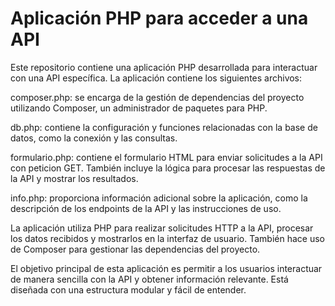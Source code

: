 # Aplicación PHP para acceder a una API

Este repositorio contiene una aplicación PHP desarrollada para interactuar con una API específica. La aplicación contiene los siguientes archivos:

composer.php: se encarga de la gestión de dependencias del proyecto utilizando Composer, un administrador de paquetes para PHP.

db.php: contiene la configuración y funciones relacionadas con la base de datos, como la conexión y las consultas.

formulario.php: contiene el formulario HTML para enviar solicitudes a la API con peticion GET. También incluye la lógica para procesar las respuestas de la API y mostrar los resultados.

info.php: proporciona información adicional sobre la aplicación, como la descripción de los endpoints de la API y las instrucciones de uso.

La aplicación utiliza PHP para realizar solicitudes HTTP a la API, procesar los datos recibidos y mostrarlos en la interfaz de usuario. También hace uso de Composer para gestionar las dependencias del proyecto.

El objetivo principal de esta aplicación es permitir a los usuarios interactuar de manera sencilla con la API y obtener información relevante. Está diseñada con una estructura modular y fácil de entender.
